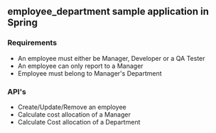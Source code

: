 ## employee_department sample application in Spring

### Requirements
* An employee must either be Manager, Developer or a QA Tester
* An employee can only report to a Manager
* Employee must belong to Manager's Department

### API's
* Create/Update/Remove an employee
* Calculate cost allocation of a Manager
* Calculate Cost allocation of a Department
